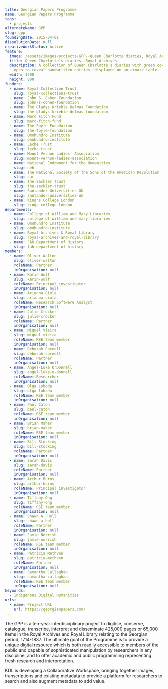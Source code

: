 ```yaml
---
title: Georgian Papers Programme
name: Georgian Papers Programme
tags:
  - projects
alternateName: GPP
slug: gpp
foundingDate: 2015-04-01
dissolutionDate: null
creativeWorkStatus: Active
feature:
  image: /assets/images/projects/GPP--Queen Charlotte diaries, Royal Archives.jpg
  title: Queen Charlotte's diaries. Royal Archives.
  description: A collection of Queen Charlotte's diaries with green covers, one
    open to reveal handwritten entries, displayed on an ornate table.
  width: 1200
  height: 800
funders:
  - name: Royal Collection Trust
    slug: royal-collections-trust
  - name: John S. Cohen Foundation
    slug: john-s-cohen-foundation
  - name: The Gladys Krieble Delmas Foundation
    slug: the-gladys-krieble-delmas-foundation
  - name: Marc Fitch Fund
    slug: marc-fitch-fund
  - name: The Foyle Foundation
    slug: the-foyle-foundation
  - name: Omohundro Institute
    slug: omohundro-institute
  - name: Leche Trust
    slug: leche-trust
  - name: Mount Vernon Ladies' Association
    slug: mount-vernon-ladies-association
  - name: National Endowment for the Humanities
    slug: neh
  - name: The National Society of the Sons of the American Revolution
    slug: sar
  - name: The Sackler Trust
    slug: the-sackler-trust
  - name: Santander Universities UK
    slug: santander-universities-uk
  - name: King's College London
    slug: kings-college-london
departments:
  - name: College of William and Mary Libraries
    slug: college-of-william-and-mary-libraries
  - name: Omohundro Institute
    slug: omohundro-institute
  - name: Royal Archives & Royal Library
    slug: royal-archives-and-royal-library
  - name: FAH Department of History
    slug: fah-department-of-history
members:
  - name: Oliver Walton
    slug: oliver-walton
    roleName: Partner
    inOrganisation: null
  - name: Karin Wulf
    slug: karin-wulf
    roleName: Principal investigator
    inOrganisation: null
  - name: Arianna Ciula
    slug: arianna-ciula
    roleName: Research Software Analyst
    inOrganisation: null
  - name: Julie Crocker
    slug: julie-crocker
    roleName: Partner
    inOrganisation: null
  - name: Miguel Vieira
    slug: miguel-vieira
    roleName: RSE team member
    inOrganisation: null
  - name: Deborah Cornell
    slug: deborah-cornell
    roleName: Partner
    inOrganisation: null
  - name: Angel-Luke O'Donnell
    slug: angel-luke-o-donnell
    roleName: Researcher
    inOrganisation: null
  - name: Olga Loboda
    slug: olga-loboda
    roleName: RSE team member
    inOrganisation: null
  - name: Paul Caton
    slug: paul-caton
    roleName: RSE team member
    inOrganisation: null
  - name: Brian Maher
    slug: brian-maher
    roleName: RSE team member
    inOrganisation: null
  - name: Bill Stocking
    slug: bill-stocking
    roleName: Partner
    inOrganisation: null
  - name: Sarah Davis
    slug: sarah-davis
    roleName: Partner
    inOrganisation: null
  - name: Arthur Burns
    slug: arthur-burns
    roleName: Principal investigator
    inOrganisation: null
  - name: Tiffany Ong
    slug: tiffany-ong
    roleName: RSE team member
    inOrganisation: null
  - name: Shawn A. Holl
    slug: shawn-a-holl
    roleName: Partner
    inOrganisation: null
  - name: Jamie Norrish
    slug: jamie-norrish
    roleName: RSE team member
    inOrganisation: null
  - name: Patricia Methven
    slug: patricia-methven
    roleName: Partner
    inOrganisation: null
  - name: Samantha Callaghan
    slug: samantha-callaghan
    roleName: RSE team member
    inOrganisation: null
keywords:
  - Indigenous Digital Humanities
urls:
  - name: Project URL
    url: https://georgianpapers.com/
---
```


The GPP is a ten-year interdisciplinary project to digitise, conserve, catalogue, transcribe, interpret and disseminate 425,000 pages or 65,000 items in the Royal Archives and Royal Library relating to the Georgian period, 1714-1837. The ultimate goal of the Programme is to provide a unique digital resource which is both readily accessible to members of the public and capable of sophisticated manipulation by researchers in any discipline, and to offer academic and public programming representing fresh research and interpretation.

KDL is developing a Collaborative Workspace, bringing together images, transcriptions and existing metadata to provide a platform for researchers to search and also augment metadata to add value.
